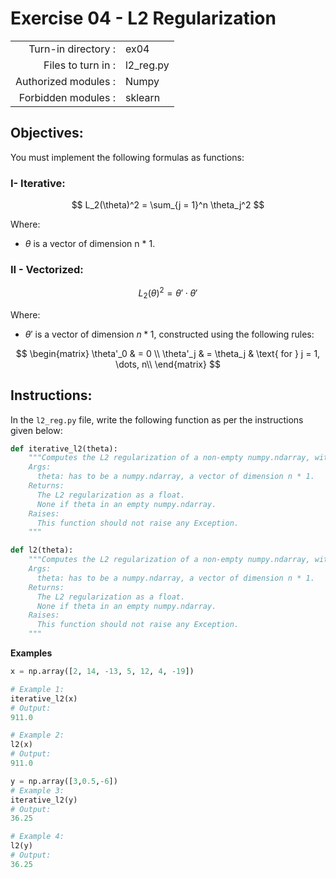 # Exercise 04 - L2 Regularization
|                         |                    |
| -----------------------:| ------------------ |
|   Turn-in directory :   |  ex04              |
|   Files to turn in :    |  l2_reg.py         |
|   Authorized modules :  |  Numpy              |
|   Forbidden modules :   |  sklearn            |

## Objectives:
You must implement the following formulas as functions:  

### I- Iterative:
$$
L_2(\theta)^2 = \sum_{j = 1}^n \theta_j^2
$$

Where:  
- $\theta$ is a vector of dimension n * 1.

### II - Vectorized:
$$
L_2(\theta)^2 = \theta' \cdot \theta'
$$

Where:  
- $\theta'$ is a vector of dimension $n * 1$, constructed using the following rules:
  
$$
\begin{matrix}
\theta'_0 & =  0 \\
\theta'_j & =  \theta_j & \text{ for } j = 1, \dots, n\\    
\end{matrix}
$$

## Instructions:
In the `l2_reg.py` file, write the following function as per the instructions given below:
```python
def iterative_l2(theta):
    """Computes the L2 regularization of a non-empty numpy.ndarray, with a for-loop.
    Args:
      theta: has to be a numpy.ndarray, a vector of dimension n * 1.
    Returns:
      The L2 regularization as a float.
      None if theta in an empty numpy.ndarray.
    Raises:
      This function should not raise any Exception.
    """

def l2(theta):
    """Computes the L2 regularization of a non-empty numpy.ndarray, without any for-loop.
    Args:
      theta: has to be a numpy.ndarray, a vector of dimension n * 1.
    Returns:
      The L2 regularization as a float.
      None if theta in an empty numpy.ndarray.
    Raises:
      This function should not raise any Exception.
    """  
```

**Examples**
```python
x = np.array([2, 14, -13, 5, 12, 4, -19])

# Example 1: 
iterative_l2(x)
# Output:
911.0

# Example 2: 
l2(x)
# Output:
911.0

y = np.array([3,0.5,-6])
# Example 3: 
iterative_l2(y)
# Output:
36.25

# Example 4: 
l2(y)
# Output:
36.25
```